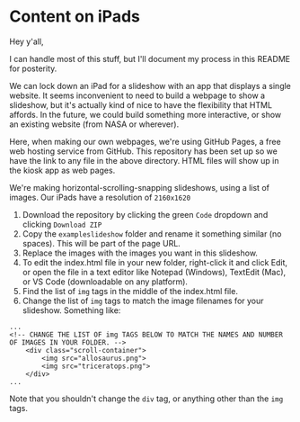 # Content on iPads

Hey y'all,

I can handle most of this stuff, but I'll document my process in this README for posterity.

We can lock down an iPad for a slideshow with an app that displays a single website. It seems inconvenient to need to build a webpage to show a slideshow, but it's actually kind of nice to have the flexibility that HTML affords. In the future, we could build something more interactive, or show an existing website (from NASA or wherever).

Here, when making our own webpages, we're using GitHub Pages, a free web hosting service from GitHub. This repository has been set up so we have the link to any file in the above directory. HTML files will show up in the kiosk app as web pages.

We're making horizontal-scrolling-snapping slideshows, using a list of images. Our iPads have a resolution of `2160x1620`

1. Download the repository by clicking the green `Code` dropdown and clicking `Download ZIP`
2. Copy the `exampleslideshow` folder and rename it something similar (no spaces). This will be part of the page URL.
3. Replace the images with the images you want in this slideshow.
4. To edit the index.html file in your new folder, right-click it and click Edit, or open the file in a text editor like Notepad (Windows), TextEdit (Mac), or VS Code (downloadable on any platform).
5. Find the list of `img` tags in the middle of the index.html file.
6. Change the list of `img` tags to match the image filenames for your slideshow. Something like:

```
...
<!-- CHANGE THE LIST OF img TAGS BELOW TO MATCH THE NAMES AND NUMBER OF IMAGES IN YOUR FOLDER. -->
    <div class="scroll-container">
        <img src="allosaurus.png">
        <img src="triceratops.png">
    </div>
...
```

Note that you shouldn't change the `div` tag, or anything other than the `img` tags.